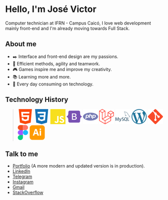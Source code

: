 # Hello, I'm José Victor
Computer technician at IFRN - Campus Caicó, I love web development mainly front-end and I'm already moving towards Full Stack.


## About me
- ✒️ Interface and front-end design are my passions.
- 💪 Efficient methods, agility and teamwork.
- 🎮 Games inspire me and improve my creativity.
- 📚 Learning more and more.
- 🤖 Every day consuming on technology.

## Technology History
> <img title="HTML5" src="icons/html5.svg">
> <img title="CSS3" src="icons/css3.svg">
> <img title="JavaScript" src="icons/javascript.svg">
> <img title="Bootstrap" src="icons/bootstrap.svg">
> <img title="PHP" src="icons/php.svg">
> <img title="Laravel" src="icons/laravel.svg">
> <img title="MySQL" src="icons/mysql.svg">
> <img title="WordPress" src="icons/wordpress.svg">
> <img title="Git" src="icons/git.svg">
> <img title="Figma" src="icons/figma.svg">
> <img title="Adobe Illustrator" src="icons/adobeillustrator.svg">

## Talk to me

- <a disabled href="https://victormedeiros1.github.io/portfolio/" target="_blank">Portfolio</a> (A more modern and updated version is in production).
- <a href="https://www.linkedin.com/in/jos%C3%A9-victor-dev/" target="_blank">LinkedIn</a>
- <a href="https://t.me/VictorMedeirosDev" target="_blank">Telegram</a>
- <a href="https://www.instagram.com/victor_mdrss/" target="_blank">Instagram</a>
- <a href="mailto:josevictordev@gmail.com?subject=Hello" target="_blank">Gmail</a>
- <a href="https://stackoverflow.com/users/15435009/victor-medeiros" target="_blank">StackOverflow</a>
